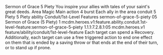 <ability>
  <name>Sermon of Grace</name>
  <cost>5 Piety</cost>
  <flavor>You inspire your allies with tales of your saint&apos;s great deeds.</flavor>
  <keywords>
    <keyword>Area</keyword>
    <keyword>Magic</keyword>
  </keywords>
  <type>Main action</type>
  <distance>4 burst</distance>
  <target>Each ally in the area</target>
  <metadata>
    <class>conduit</class>
    <cost>5 Piety</cost>
    <cost_amount>5</cost_amount>
    <cost_resource>Piety</cost_resource>
    <feature_type>ability</feature_type>
    <file_dpath>Conduit/1st-Level Features</file_dpath>
    <item_id>sermon-of-grace-5-piety</item_id>
    <item_index>05</item_index>
    <item_name>Sermon of Grace (5 Piety)</item_name>
    <level>1</level>
    <scc>mcdm.heroes.v1:feature.ability.conduit.1st-level-feature:sermon-of-grace-5-piety</scc>
    <scdc>1.1.1:7.2.8.1:05</scdc>
    <source>mcdm.heroes.v1</source>
    <type>feature/ability/conduit/1st-level-feature</type>
  </metadata>
  <effects>
    <effect type="mundane">Each target can spend a Recovery. Additionally, each target can use a free triggered action to end one effect on them that is ended by a saving throw or that ends at the end of their turn, or to stand up if prone.</effect>
  </effects>
</ability>
